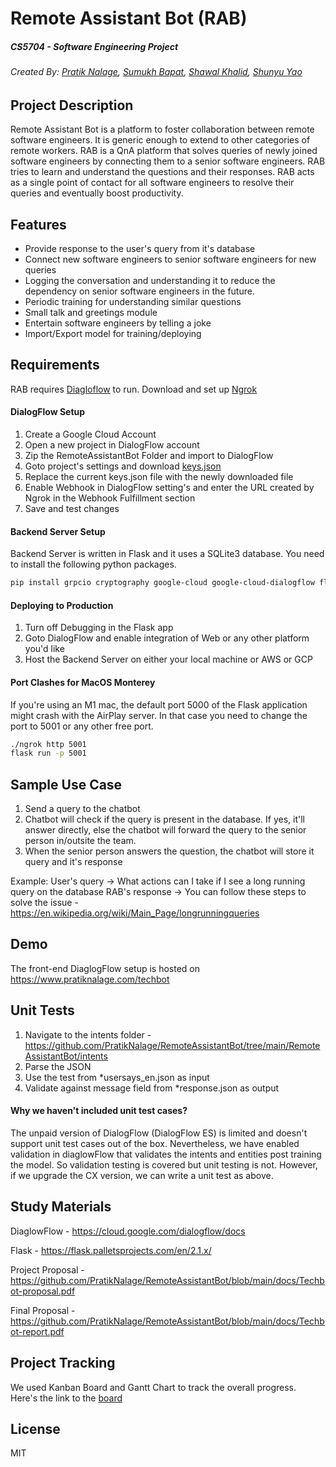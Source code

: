 # Remote Assistant Bot (RAB)
##### _CS5704 - Software Engineering Project_
###### _Created By: [Pratik Nalage](https://github.com/PratikNalage), [Sumukh Bapat](https://github.com/sumukh23), [Shawal Khalid](https://github.com/shawalkhalid667), [Shunyu Yao](https://github.com/DavidYao1518)_

## Project Description

Remote Assistant Bot is a platform to foster collaboration between remote software engineers. It is generic enough to extend to other categories of remote workers. RAB is a QnA platform that solves queries of newly joined software engineers by connecting them to a senior software engineers. RAB tries to learn and understand the questions and their responses. RAB acts as a single point of contact for all software engineers to resolve their queries and eventually boost productivity.


## Features

- Provide response to the user's query from it's database
- Connect new software engineers to senior software engineers for new queries
- Logging the conversation and understanding it to reduce the dependency on senior software engineers in the future.
- Periodic training for understanding similar questions
- Small talk and greetings module
- Entertain software engineers by telling a joke
- Import/Export model for training/deploying


## Requirements

RAB requires [Diagloflow](https://dialogflow.cloud.google.com/) to run.
Download and set up [Ngrok](https://ngrok.com/)


#### DialogFlow Setup
1. Create a Google Cloud Account 
2. Open a new project in DialogFlow account
3. Zip the RemoteAssistantBot Folder and import to DialogFlow
4. Goto project's settings and download [keys.json](https://cloud.google.com/dialogflow/es/docs/quick/setup)
5. Replace the current keys.json file with the newly downloaded file
6. Enable Webhook in DialogFlow setting's and enter the URL created by Ngrok in the Webhook Fulfillment section
7. Save and test changes

#### Backend Server Setup

Backend Server is written in Flask and it uses a SQLite3 database. You need to install the following python packages.

```sh
pip install grpcio cryptography google-cloud google-cloud-dialogflow flask sqlite3
```

#### Deploying to Production
1. Turn off Debugging in the Flask app
2. Goto DialogFlow and enable integration of Web or any other platform you'd like
3. Host the Backend Server on either your local machine or AWS or GCP


#### Port Clashes for MacOS Monterey
If you're using an M1 mac, the default port 5000 of the Flask application might crash with the AirPlay server. In that case you need to change the port to 5001 or any other free port.
```sh
./ngrok http 5001
flask run -p 5001
```


## Sample Use Case
1. Send a query to the chatbot
2. Chatbot will check if the query is present in the database. If yes, it'll answer directly, else the chatbot will forward the query to the senior person in/outsite the team.
3. When the senior person answers the question, the chatbot will store it query and it's response

Example:
User's query -> What actions can I take if I see a long running query on the database
RAB's response -> You can follow these steps to solve the issue -
https://en.wikipedia.org/wiki/Main_Page/longrunningqueries


## Demo
The front-end DiaglogFlow setup is hosted on https://www.pratiknalage.com/techbot


## Unit Tests
1. Navigate to the intents folder - https://github.com/PratikNalage/RemoteAssistantBot/tree/main/RemoteAssistantBot/intents
2. Parse the JSON
3. Use the test from *usersays_en.json as input
4. Validate against message field from *response.json as output

#### Why we haven't included unit test cases?
The unpaid version of DialogFlow (DialogFlow ES) is limited and doesn't support unit test cases out of the box. Nevertheless, we have enabled validation in diaglowFlow that validates the intents and entities post training the model. So validation testing is covered but unit testing is not. However, if we upgrade the CX version, we can write a unit test as above.


## Study Materials
DiaglowFlow - https://cloud.google.com/dialogflow/docs

Flask - https://flask.palletsprojects.com/en/2.1.x/

Project Proposal - https://github.com/PratikNalage/RemoteAssistantBot/blob/main/docs/Techbot-proposal.pdf

Final Proposal - https://github.com/PratikNalage/RemoteAssistantBot/blob/main/docs/Techbot-report.pdf


## Project Tracking
We used Kanban Board and Gantt Chart to track the overall progress. Here's the link to the [board](https://docs.google.com/spreadsheets/d/1n9NjL94_rJ7Lya5gjzQ_U1tNRg3a55yb5krC0SPcepo/edit?usp=sharing)


## License

MIT
